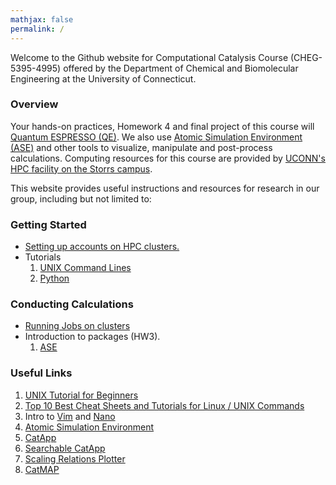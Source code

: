 ```yaml
---
mathjax: false
permalink: /
---
```


Welcome to the Github website for Computational Catalysis Course (CHEG-5395-4995) offered by the Department of Chemical and Biomolecular Engineering at the University of Connecticut.

### Overview ###
Your hands-on practices, Homework 4 and final project of this course will [Quantum ESPRESSO (QE)](http://github.com/vossjo/ase-espresso). We also use [Atomic Simulation Environment (ASE)](https://wiki.fysik.dtu.dk/ase/) and other tools to visualize, manipulate and post-process calculations. Computing resources for this course are provided by [UCONN's HPC facility on the Storrs campus](https://hpc.uconn.edu/storrs/).

This website provides useful instructions and resources for research in our group, including but not limited to:

### Getting Started ###
* [Setting up accounts on HPC clusters.](HPC/PREREQUISITE)
* Tutorials
  1. [UNIX Command Lines](Tutorials/UNIX/)
  2. [Python](Tutorials/Python/)

### Conducting Calculations ###
* [Running Jobs on clusters](HPC/Storrs/#batch)
* Introduction to packages (HW3).
  1. [ASE](ASE/)


### Useful Links ###

1. [UNIX Tutorial for Beginners](http://www.ee.surrey.ac.uk/Teaching/Unix/)
2. [Top 10 Best Cheat Sheets and Tutorials for Linux / UNIX Commands](https://www.cyberciti.biz/tips/linux-unix-commands-cheat-sheets.html)
3. Intro to [Vim](https://www.cs.colostate.edu/helpdocs/vi.html) and [Nano](https://www.nano-editor.org/dist/v2.0/nano.html)
4. [Atomic Simulation Environment](https://wiki.fysik.dtu.dk/ase/)
5. [CatApp](http://slac.stanford.edu/~strabo/catapp/catapp.htm)
6. [Searchable CatApp](http://web.stanford.edu/~ctsai89/cgi-bin/apps/katapp/search)
7. [Scaling Relations Plotter](http://web.stanford.edu/~ctsai89/cgi-bin/apps/katapp/plot)
8. [CatMAP](https://github.com/SUNCAT-Center/catmap)
